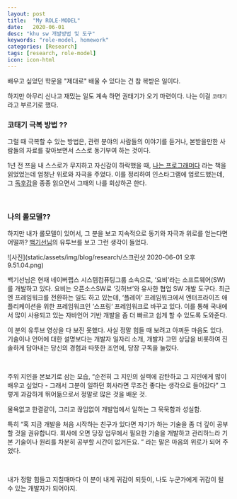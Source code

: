 ```yaml
---
layout: post
title:  "My ROLE-MODEL"
date:   2020-06-01
desc: "khu sw 개발방법 및 도구"
keywords: "role-model, homework"
categories: [Research]
tags: [research, role-model]
icon: icon-html
---
```


배우고 싶었던 학문을 "제대로" 배울 수 있다는 건 참 복받은 일이다.

하지만 아무리 신나고 재밌는 일도 계속 하면 권태기가 오기 마련이다. 나는 이걸 `코태기` 라고 부르기로 했다.


### 코태기 극복 방법 ??


그럴 때 극복할 수 있는 방법은, 관련 분야의 사람들의 이야기를 듣거나, 본받을만한 사람들의 자료를 찾아보면서 스스로 동기부여 하는 것이다.

1년 전 쯔음 내 스스로가 무지하고 자신감이 하락했을 때, [나는 프로그래머다](http://www.yes24.com/Product/Goods/22466811?scode=032&OzSrank=4) 라는 책을 읽었었는데 엄청난 위로와 자극을 주었다. 이를 정리하여 인스타그램에 업로드했는데, 그 [독후감](https://www.instagram.com/p/BvUWbJDncC0/?igshid=12npd0x1dfmzw)을 종종 읽으면서 그때의 나를 회상하곤 한다.

<br>


### 나의 롤모델??


하지만 내가 롤모델이 있어서, 그 분을 보고 지속적으로 동기와 자극과 위로를 얻는다면 어떨까? [백기선님](https://www.youtube.com/channel/UCwjaZf1WggZdbczi36bWlBA)의 유투브를 보고 그런 생각이 들었다.

![사진](static/assets/img/blog/research/스크린샷 2020-06-01 오후 9.51.04.png)


백기선님은 현재 네이버랩스 시스템컴퓨팅그룹 소속으로, ‘요비’라는 소프트웨어(SW)를 개발하고 있다. 요비는 오픈소스SW로 ‘깃허브’와 유사한 협업 SW 개발 도구다. 최근엔 프레임워크를 전환하는 일도 하고 있는데, ‘플레이‘ 프레임워크에서 엔터프라이즈 애플리케이션을 위한 프레임워크인 ‘스프링‘ 프레임워크로 바꾸고 있다. 이를 통해 국내에서 많이 사용되고 있는 자바언어 기반 개발을 좀 더 빠르고 쉽게 할 수 있도록 도와준다.

이 분의 유투브 영상을 다 보진 못했다. 사실 정말 힘들 때 보려고 아껴둔 마음도 있다. 기술이나 언어에 대한 설명보다는 개발자 일자리 소개, 개발자 고민 상담을 비롯하여 진솔하게 담아내는 당신의 경험과 따뜻한 조언에, 당장 구독을 눌렀다.

<br>

주위 지인을 본보기로 삼는 모습,  “순전히 그 지인의 실력에 감탄하고 그 지인에게 많이 배우고 싶었다 - 그래서 그분이 일하던 회사라면 무조건 좋다는 생각으로 들어갔다” 그렇게 과감하게 뛰어듦으로서  정말로 많은 것을 배운 것.

물욕없고 한결같이, 그리고 끊임없이 개발업에서 일하는 그 묵묵함과 성실함.

특히 “혹 지금 개발을 처음 시작하는 친구가 있다면 자기가 하는 기술을 좀 더 깊이 공부할 것을 권유합니다. 회사에 오면 당장 업무에서 필요한 기술을 개발하고 관리하느라 기본 기술이나 원리를 차분히 공부할 시간이 없거든요. ” 라는 말은 마음의 위로가 되어 주었다.


<br>

내가 정말 힘들고 지칠때마다 이 분이 내게 귀감이 되듯이, 나도 누군가에게 귀감이 될 수 있는 개발자가 되어야지.
